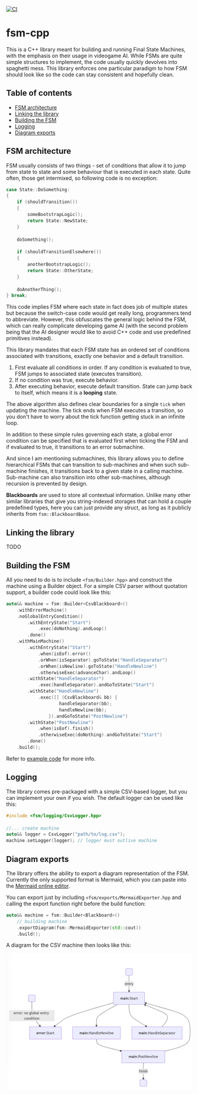 [![CI](https://github.com/nerudaj/dgm-fsm-lib/actions/workflows/main.yml/badge.svg?branch=main)](https://github.com/nerudaj/dgm-fsm-lib/actions/workflows/main.yml)

# fsm-cpp

This is a C++ library meant for building and running Final State Machines, with the emphasis on their usage in videogame AI. While FSMs are quite simple structures to implement, the code usually quickly devolves into spaghetti mess. This library enforces one particular paradigm to how FSM should look like so the code can stay consistent and hopefully clean.

## Table of contents

 * [FSM architecture](#fsm-architecture)
 * [Linking the library](#linking-the-library)
 * [Building the FSM](#building-the-fsm)
 * [Logging](#logging)
 * [Diagram exports](#diagram-exports)

## FSM architecture

FSM usually consists of two things - set of conditions that allow it to jump from state to state and some behaviour that is executed in each state. Quite often, those get intermixed, so following code is no exception:

```c++
case State::DoSomething:
{
	if (shouldTransition())
	{
		someBootstrapLogic();
		return State::NewState;
	}
	
	doSomething();
	
	if (shouldTransitionElsewhere())
	{
		anotherBootstrapLogic();
		return State::OtherState;
	}
	
	doAnotherThing();
} break;
```

This code implies FSM where each state in fact does job of multiple states but because the switch-case code would get really long, programmers tend to abbreviate. However, this obfuscates the general logic behind the FSM, which can really complicate developing game AI (with the second problem being that the AI designer would like to avoid C++ code and use predefined primitives instead).

This library mandates that each FSM state has an ordered set of conditions associated with transitions, exactly one behavior and a default transition.

1) First evaluate all conditions in order. If any condition is evaluated to true, FSM jumps to associated state (executes transition).
2) If no condition was true, execute behavior.
3) After executing behavior, execute default transition. State can jump back to itself, which means it is a **looping** state.

The above algorithm also defines clear boundaries for a single `tick` when updating the machine. The tick ends when FSM executes a transition, so you don't have to worry about the tick function getting stuck in an infinite loop.

In addition to these simple rules governing each state, a global error condition can be specified that is evaluated first when ticking the FSM and if evaluated to true, it transitions to an error submachine.

And since I am mentioning submachines, this library allows you to define hierarchical FSMs that can transition to sub-machines and when such sub-machine finishes, it transitions back to a given state in a calling machine. Sub-machine can also transition into other sub-machines, although recursion is prevented by design.

**Blackboards** are used to store all contextual information. Unlike many other similar libraries that give you string-indexed storages that can hold a couple predefined types, here you can just provide any struct, as long as it publicly inherits from `fsm::BlackboardBase`.

## Linking the library

TODO

## Building the FSM

All you need to do is to include `<fsm/Builder.hpp>` and construct the machine using a Builder object. For a simple CSV parser without quotation support, a builder code could look like this:

```c++
auto&& machine = fsm::Builder<CsvBlackboard>()
    .withErrorMachine()
    .noGlobalEntryCondition()
        .withEntryState("Start")
            .exec(doNothing).andLoop()
        .done()
    .withMainMachine()
        .withEntryState("Start")
            .when(isEof).error()
            .orWhen(isSeparator).goToState("HandleSeparator")
            .orWhen(isNewline).goToState("HandleNewline")
            .otherwiseExec(advanceChar).andLoop()
        .withState("HandleSeparator")
            .exec(handleSeparator).andGoToState("Start")
        .withState("HandleNewline")
            .exec([] (CsvBlackboard& bb) {
                    handleSeparator(bb);
                    handleNewline(bb);
                }).andGoToState("PostNewline")
        .withState("PostNewline")
            .when(isEof).finish()
            .otherwiseExec(doNothing).andGoToState("Start")
        .done()
    .build();
```

Refer to [example code](examples/02-simple-fsm) for more info.

## Logging

The library comes pre-packaged with a simple CSV-based logger, but you can implement your own if you wish. The default logger can be used like this:

```c++
#include <fsm/logging/CsvLogger.hpp>

//... create machine
auto&& logger = CsvLogger("path/to/log.csv");
machine.setLogger(logger); // logger must outlive machine
```

## Diagram exports

The library offers the ability to export a diagram representation of the FSM. Currently the only supported format is Mermaid, which you can paste into the [Mermaid online editor](https://mermaid.live/).

You can export just by including `<fsm/exports/MermaidExporter.hpp` and calling the export function right before the build function:

```c++
auto&& machine = fsm::Builder<Blackboard>()
	// building machine
    .exportDiagram(fsm::MermaidExporter(std::cout))
	.build();
```

A diagram for the CSV machine then looks like this:

![CSV parser FSM](examples/03-exporting-diagrams/diagram.png)
